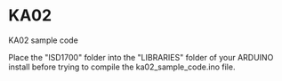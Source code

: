 # KA02
KA02 sample code

Place the "ISD1700" folder into the "LIBRARIES" folder of your ARDUINO install before trying to compile the ka02_sample_code.ino file.